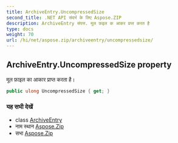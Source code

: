 ```yaml
---
title: ArchiveEntry.UncompressedSize
second_title: .NET API संदर्भ के लिए Aspose.ZIP
description: ArchiveEntry संपत्त. मूल फ़इल क आकर प्रप्त करत है
type: docs
weight: 70
url: /hi/net/aspose.zip/archiveentry/uncompressedsize/
---
```

## ArchiveEntry.UncompressedSize property

मूल फ़ाइल का आकार प्राप्त करता है।

```csharp
public ulong UncompressedSize { get; }
```

### यह सभी देखें

* class [ArchiveEntry](../)
* नाम स्थान [Aspose.Zip](../../archiveentry/)
* सभा [Aspose.Zip](../../../)


